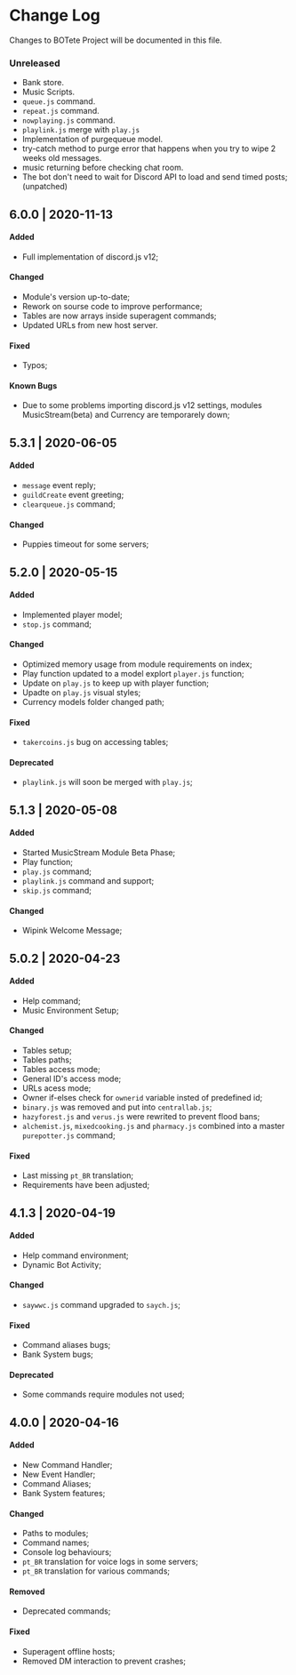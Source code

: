 # Change Log
Changes to BOTete Project will be documented in this file.


### Unreleased
- Bank store.
- Music Scripts.
- `queue.js` command.
- `repeat.js` command.
- `nowplaying.js` command.
- `playlink.js` merge with `play.js`
- Implementation of purgequeue model.
- try-catch method to purge error that happens when you try to wipe 2 weeks old messages.
- music returning before checking chat room.
- The bot don't need to wait for Discord API to load and send timed posts; (unpatched)


## 6.0.0 | 2020-11-13
#### Added
- Full implementation of discord.js v12;

#### Changed
- Module's version up-to-date;
- Rework on sourse code to improve performance;
- Tables are now arrays inside superagent commands;
- Updated URLs from new host server.

#### Fixed
- Typos;

#### Known Bugs
- Due to some problems importing discord.js v12 settings, modules MusicStream(beta) and Currency are temporarely down;

## 5.3.1 | 2020-06-05
#### Added
- `message` event reply;
- `guildCreate` event greeting;
- `clearqueue.js` command;

#### Changed
- Puppies timeout for some servers;

## 5.2.0 | 2020-05-15
#### Added
- Implemented player model;
- `stop.js` command;

#### Changed
- Optimized memory usage from module requirements on index;
- Play function updated to a model explort `player.js` function;
- Update on `play.js` to keep up with player function;
- Upadte on `play.js` visual styles;
- Currency models folder changed path;

#### Fixed
- `takercoins.js` bug on accessing tables;

#### Deprecated
- `playlink.js` will soon be merged with `play.js`;

## 5.1.3 | 2020-05-08
#### Added
- Started MusicStream Module Beta Phase;
- Play function;
- `play.js` command;
- `playlink.js` command and support;
- `skip.js` command;

#### Changed
- Wipink Welcome Message;

## 5.0.2 | 2020-04-23
#### Added
- Help command;
- Music Environment Setup;

#### Changed
- Tables setup;
- Tables paths;
- Tables access mode;
- General ID's access mode;
- URLs acess mode;
- Owner if-elses check for `ownerid` variable insted of predefined id;
- `binary.js` was removed and put into `centrallab.js`;
- `hazyforest.js` and `verus.js` were rewrited to prevent flood bans;
- `alchemist.js`, `mixedcooking.js` and `pharmacy.js` combined into a master `purepotter.js` command;

#### Fixed
- Last missing `pt_BR` translation;
- Requirements have been adjusted;

## 4.1.3 | 2020-04-19
#### Added
- Help command environment;
- Dynamic Bot Activity;

#### Changed
- `saywwc.js` command upgraded to `saych.js`;

#### Fixed
- Command aliases bugs;
- Bank System bugs;

#### Deprecated
- Some commands require modules not used;

## 4.0.0 | 2020-04-16
#### Added
- New Command Handler;
- New Event Handler;
- Command Aliases;
- Bank System features;

#### Changed
- Paths to modules;
- Command names;
- Console log behaviours;
- `pt_BR` translation for voice logs in some servers;
- `pt_BR` translation for various commands;

#### Removed
- Deprecated commands;

#### Fixed
- Superagent offline hosts;
- Removed DM interaction to prevent crashes;